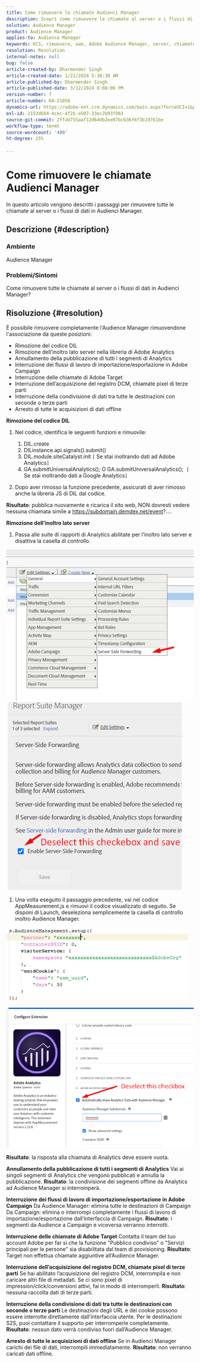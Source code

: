 ```yaml
---
title: Come rimuovere le chiamate Audienci Manager
description: Scopri come rimuovere le chiamate al server o i flussi di dati nelle chiamate Audienci Manager.
solution: Audience Manager
product: Audience Manager
applies-to: Audience Manager
keywords: KCS, rimuovere, aam, Adobe Audience Manager, server, chiamate, chiamate server, Come
resolution: Resolution
internal-notes: null
bug: false
article-created-by: Dharmender Singh
article-created-date: 1/22/2024 5:38:30 AM
article-published-by: Dharmender Singh
article-published-date: 3/12/2024 8:08:06 PM
version-number: 7
article-number: KA-21056
dynamics-url: https://adobe-ent.crm.dynamics.com/main.aspx?forceUCI=1&pagetype=entityrecord&etn=knowledgearticle&id=42a4f075-e8b8-ee11-a569-6045bd006149
exl-id: 2153d684-4cec-4f2b-a507-33ec2b93f863
source-git-commit: 2ffab755aaf12d64db2ee07bcb36f6f3b19761be
workflow-type: tm+mt
source-wordcount: '489'
ht-degree: 25%

---
```


# Come rimuovere le chiamate Audienci Manager


In questo articolo vengono descritti i passaggi per rimuovere tutte le chiamate al server o i flussi di dati in Audienci Manager.

## Descrizione {#description}


### Ambiente

Audience Manager

### Problemi/Sintomi

Come rimuovere tutte le chiamate al server o i flussi di dati in Audienci Manager?


## Risoluzione {#resolution}


È possibile rimuovere completamente l&#39;Audience Manager rimuovendone l&#39;associazione da queste posizioni:

- Rimozione del codice DIL
- Rimozione dell’inoltro lato server nella libreria di Adobe Analytics
- Annullamento della pubblicazione di tutti i segmenti di Analytics
- Interruzione dei flussi di lavoro di importazione/esportazione in Adobe Campaign
- Interruzione delle chiamate di Adobe Target
- Interruzione dell’acquisizione del registro DCM, chiamate pixel di terze parti
- Interruzione della condivisione di dati tra tutte le destinazioni con seconde o terze parti
- Arresto di tutte le acquisizioni di dati offline




<b>Rimozione del codice DIL</b>

1. Nel codice, identifica le seguenti funzioni e rimuovile:

   1. DIL.create
   2. DILinstance.api.signals().submit()
   3. DIL.module.siteCatalyst.init `[` Se stai inoltrando dati ad Adobe Analytics`]`
   4. GA.submitUniversalAnalytics(); O GA.submitUniversalAnalytics();  `[` Se stai inoltrando dati a Google Analytics`]`
2. Dopo aver rimosso la funzione precedente, assicurati di aver rimosso anche la libreria JS di DIL dal codice.


<b>Risultato</b>: pubblica nuovamente e ricarica il sito web, NON dovresti vedere nessuna chiamata simile a https://subdomain.demdex.net/event?....



<b>Rimozione dell’inoltro lato server</b>

1. Passa alle suite di rapporti di Analytics abilitate per l’inoltro lato server e disattiva la casella di controllo.


![](assets/8a6b5fd5-676c-ed11-9562-6045bd006239.png) ![](assets/8d6b5fd5-676c-ed11-9562-6045bd006239.png)

1. Una volta eseguito il passaggio precedente, vai nel codice AppMeasurement.js e rimuovi il codice visualizzato di seguito. Se disponi di Launch, deseleziona semplicemente la casella di controllo inoltro Audience Manager.


![](assets/8c6b5fd5-676c-ed11-9562-6045bd006239.png)             ![](assets/8b6b5fd5-676c-ed11-9562-6045bd006239.png)

<b>Risultato</b>: la risposta alla chiamata di Analytics deve essere vuota.

<b>Annullamento della pubblicazione di tutti i segmenti di Analytics</b>
Vai ai singoli segmenti di Analytics che vengono pubblicati e annulla la pubblicazione.
<b>Risultato</b>: la condivisione dei segmenti offline da Analytics ad Audience Manager si interromperà.

<b>Interruzione dei flussi di lavoro di importazione/esportazione in Adobe Campaign</b>
Da Audience Manager: elimina tutte le destinazioni di Campaign
Da Campaign: elimina o interrompi completamente i flussi di lavoro di importazione/esportazione dall’interfaccia di Campaign.
<b>Risultato</b>: i segmenti da Audience a Campaign e viceversa verranno interrotti.

<b>Interruzione delle chiamate di Adobe Target</b>
Contatta il team del tuo account Adobe per far sì che la funzione &quot;Pubblico condiviso&quot; o &quot;Servizi principali per le persone&quot; sia disabilitata dal team di provisioning.
<b>Risultato</b>: Target non effettua chiamate aggiuntive all’Audience Manager.

<b>Interruzione dell’acquisizione del registro DCM, chiamate pixel di terze parti</b>
Se hai abilitato l’acquisizione del registro DCM, interrompila e non caricare altri file di metadati.
Se ci sono pixel di impression/click/conversioni attivi, fai in modo di interromperli.
<b>Risultato</b>: nessuna raccolta dati di terze parti.

<b>Interruzione della condivisione di dati tra tutte le destinazioni con seconde o terze parti</b>
Le destinazioni degli URL e dei cookie possono essere interrotte direttamente dall’interfaccia utente.
Per le destinazioni S2S, puoi contattare il supporto per interromperle completamente.
<b>Risultato</b>: nessun dato verrà condiviso fuori dall’Audience Manager.

<b>Arresto di tutte le acquisizioni di dati offline</b>
Se in Audienci Manager carichi dei file di dati, interrompili immediatamente.
<b>Risultato</b>: non verranno caricati dati offline.
